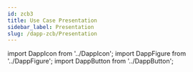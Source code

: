 ```yaml
---
id: zcb3
title: Use Case Presentation
sidebar_label: Presentation
slug: /dapp-zcb/Presentation
---
```


import DappIcon from '../DappIcon';
import DappFigure from '../DappFigure';
import DappButton from '../DappButton';
